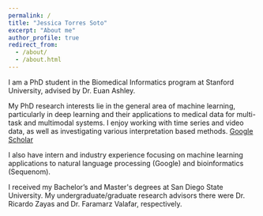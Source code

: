 ```yaml
---
permalink: /
title: "Jessica Torres Soto"
excerpt: "About me"
author_profile: true
redirect_from: 
  - /about/
  - /about.html
---
```


I am a PhD student in the Biomedical Informatics program at Stanford University, advised by Dr. Euan Ashley. 
 
My PhD research interests lie in the general area of machine learning, particularly in deep learning and their applications to medical data for multi-task and multimodal systems. I enjoy working with time series and video data, as well as investigating various interpretation based methods. [Google Scholar](https://scholar.google.com/citations?user=dxf5O-8AAAAJ&hl=en)
 
I also have intern and industry experience focusing on machine learning applications to natural language processing (Google) and bioinformatics (Sequenom).
 
I received my Bachelor’s and Master's degrees at San Diego State University. My undergraduate/graduate research advisors there were Dr. Ricardo Zayas and Dr. Faramarz Valafar, respectively.




